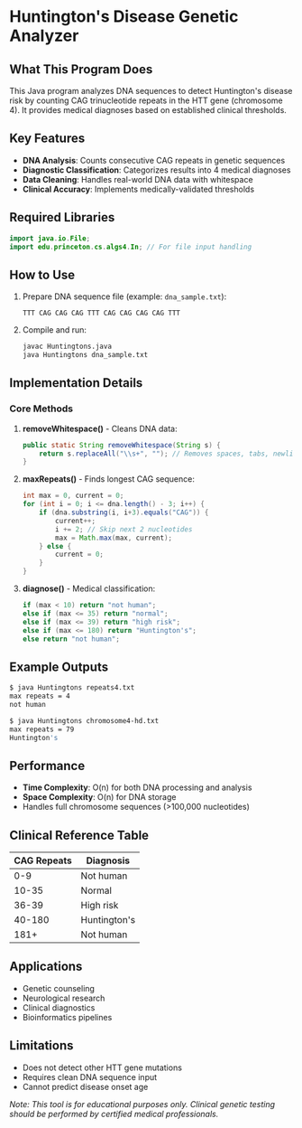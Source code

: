 # Huntington's Disease Genetic Analyzer

## What This Program Does

This Java program analyzes DNA sequences to detect Huntington's disease risk by counting CAG trinucleotide repeats in the HTT gene (chromosome 4). It provides medical diagnoses based on established clinical thresholds.

## Key Features

- **DNA Analysis**: Counts consecutive CAG repeats in genetic sequences
- **Diagnostic Classification**: Categorizes results into 4 medical diagnoses
- **Data Cleaning**: Handles real-world DNA data with whitespace
- **Clinical Accuracy**: Implements medically-validated thresholds

## Required Libraries
```java
import java.io.File;
import edu.princeton.cs.algs4.In; // For file input handling
```

## How to Use

1. Prepare DNA sequence file (example: `dna_sample.txt`):
   ```
   TTT CAG CAG CAG TTT CAG CAG CAG CAG TTT
   ```

2. Compile and run:
   ```bash
   javac Huntingtons.java
   java Huntingtons dna_sample.txt
   ```

## Implementation Details

### Core Methods

1. **removeWhitespace()** - Cleans DNA data:
   ```java
   public static String removeWhitespace(String s) {
       return s.replaceAll("\\s+", ""); // Removes spaces, tabs, newlines
   }
   ```

2. **maxRepeats()** - Finds longest CAG sequence:
   ```java
   int max = 0, current = 0;
   for (int i = 0; i <= dna.length() - 3; i++) {
       if (dna.substring(i, i+3).equals("CAG")) {
           current++;
           i += 2; // Skip next 2 nucleotides
           max = Math.max(max, current);
       } else {
           current = 0;
       }
   }
   ```

3. **diagnose()** - Medical classification:
   ```java
   if (max < 10) return "not human";
   else if (max <= 35) return "normal";
   else if (max <= 39) return "high risk";
   else if (max <= 180) return "Huntington's";
   else return "not human";
   ```

## Example Outputs
```bash
$ java Huntingtons repeats4.txt
max repeats = 4
not human

$ java Huntingtons chromosome4-hd.txt
max repeats = 79
Huntington's
```

## Performance

- **Time Complexity**: O(n) for both DNA processing and analysis
- **Space Complexity**: O(n) for DNA storage
- Handles full chromosome sequences (>100,000 nucleotides)

## Clinical Reference Table

| CAG Repeats | Diagnosis         |
|-------------|-------------------|
| 0-9         | Not human         |
| 10-35       | Normal            |
| 36-39       | High risk         |
| 40-180      | Huntington's      |
| 181+        | Not human         |

## Applications

- Genetic counseling
- Neurological research
- Clinical diagnostics
- Bioinformatics pipelines

## Limitations

- Does not detect other HTT gene mutations
- Requires clean DNA sequence input
- Cannot predict disease onset age

*Note: This tool is for educational purposes only. Clinical genetic testing should be performed by certified medical professionals.*
